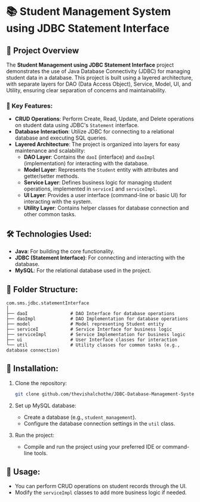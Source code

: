 # 📚 Student Management System using JDBC Statement Interface

## 🌟 Project Overview

The **Student Management using JDBC Statement Interface** project demonstrates the use of Java Database Connectivity (JDBC) for managing student data in a database. This project is built using a layered architecture, with separate layers for DAO (Data Access Object), Service, Model, UI, and Utility, ensuring clear separation of concerns and maintainability.

### 🔑 Key Features:
- **CRUD Operations**: Perform Create, Read, Update, and Delete operations on student data using JDBC's `Statement` interface.
- **Database Interaction**: Utilize JDBC for connecting to a relational database and executing SQL queries.
- **Layered Architecture**: The project is organized into layers for easy maintenance and scalability:
  - **DAO Layer**: Contains the `daoI` (interface) and `daoImpl` (implementation) for interacting with the database.
  - **Model Layer**: Represents the `Student` entity with attributes and getter/setter methods.
  - **Service Layer**: Defines business logic for managing student operations, implemented in `serviceI` and `serviceImpl`.
  - **UI Layer**: Provides a user interface (command-line or basic UI) for interacting with the system.
  - **Utility Layer**: Contains helper classes for database connection and other common tasks.

## 🛠️ Technologies Used:
- **Java**: For building the core functionality.
- **JDBC (Statement Interface)**: For connecting and interacting with the database.
- **MySQL**: For the relational database used in the project.

## 📂 Folder Structure:

```
com.sms.jdbc.statementInterface
│
├── daoI                # DAO Interface for database operations
├── daoImpl             # DAO Implementation for database operations
├── model               # Model representing Student entity
├── serviceI            # Service Interface for business logic
├── serviceImpl         # Service Implementation for business logic
├── ui                  # User Interface classes for interaction
└── util                # Utility classes for common tasks (e.g., database connection)
```

## 🚀 Installation:

1. Clone the repository:
   ```bash
   git clone github.com/thevishalchothe/JDBC-Database-Management-Systems.git
   ```

2. Set up MySQL database:
   - Create a database (e.g., `student_management`).
   - Configure the database connection settings in the `util` class.

3. Run the project:
   - Compile and run the project using your preferred IDE or command-line tools.

## 📝 Usage:
- You can perform CRUD operations on student records through the UI.
- Modify the `serviceImpl` classes to add more business logic if needed.
